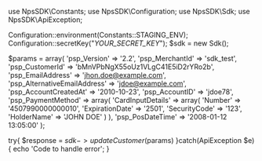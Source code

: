use NpsSDK\Constants;
use NpsSDK\Configuration;
use NpsSDK\Sdk;
use NpsSDK\ApiException;

Configuration::environment(Constants::STAGING_ENV);
Configuration::secretKey("_YOUR_SECRET_KEY_");
$sdk = new Sdk();

$params = array(
    'psp_Version' => '2.2',
    'psp_MerchantId' => 'sdk_test',
    'psp_CustomerId' => 'bMnVPbNgX55oUz1VLgC41E5iD2rYRo2b',
    'psp_EmailAddress' => 'jhon.doe@example.com',
    'psp_AlternativeEmailAddress' => 'jdoe@example.com',
    'psp_AccountCreatedAt' => '2010-10-23',
    'psp_AccountID' => 'jdoe78',
    'psp_PaymentMethod' => array(
        'CardInputDetails' => array(
            'Number' => '4507990000000010',
            'ExpirationDate' => '2501',
            'SecurityCode' => '123',
            'HolderName' => 'JOHN DOE'
            )
    ),
    'psp_PosDateTime' => '2008-01-12 13:05:00'
);

try{ 
    $response = $sdk->updateCustomer($params) 
}catch(ApiException $e){ 
    echo 'Code to handle error'; 
} 
